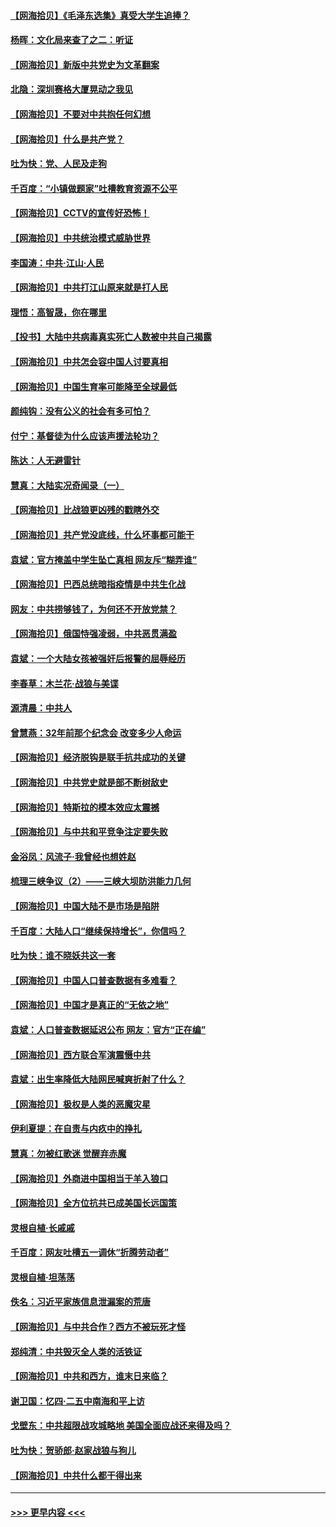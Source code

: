 #### [【网海拾贝】《毛泽东选集》真受大学生追捧？](../pages/nsc993/n12968779.md?t=05232251) 
#### [杨晖：文化局来查了之二：听证](../pages/nsc993/n12966528.md?t=05232251) 
#### [【网海拾贝】新版中共党史为文革翻案](../pages/nsc993/n12967526.md?t=05232251) 
#### [北隐：深圳赛格大厦晃动之我见](../pages/nsc993/n12967393.md?t=05232251) 
#### [【网海拾贝】不要对中共抱任何幻想](../pages/nsc993/n12965222.md?t=05232251) 
#### [【网海拾贝】什么是共产党？](../pages/nsc993/n12962781.md?t=05232251) 
#### [吐为快：党、人民及走狗](../pages/nsc993/n12962747.md?t=05232251) 
#### [千百度：“小镇做题家”吐槽教育资源不公平](../pages/nsc993/n12962705.md?t=05232251) 
#### [【网海拾贝】CCTV的宣传好恐怖！](../pages/nsc993/n12959984.md?t=05232251) 
#### [【网海拾贝】中共统治模式威胁世界](../pages/nsc993/n12957622.md?t=05232251) 
#### [李国涛：中共‧江山‧人民](../pages/nsc993/n12957502.md?t=05232251) 
#### [【网海拾贝】中共打江山原来就是打人民](../pages/nsc993/n12954345.md?t=05232251) 
#### [理悟：高智晟，你在哪里](../pages/nsc993/n12953115.md?t=05232251) 
#### [【投书】大陆中共病毒真实死亡人数被中共自己揭露](../pages/nsc993/n12953050.md?t=05232251) 
#### [【网海拾贝】中共怎会容中国人讨要真相](../pages/nsc993/n12952161.md?t=05232251) 
#### [【网海拾贝】中国生育率可能降至全球最低](../pages/nsc993/n12948793.md?t=05232251) 
#### [颜纯钩：没有公义的社会有多可怕？](../pages/nsc993/n12947626.md?t=05232251) 
#### [付宁：基督徒为什么应该声援法轮功？](../pages/nsc993/n12947233.md?t=05232251) 
#### [陈达：人无避雷针](../pages/nsc993/n12947098.md?t=05232251) 
#### [慧真：大陆实况奇闻录（一）](../pages/nsc993/n12945811.md?t=05232251) 
#### [【网海拾贝】比战狼更凶残的戳瞎外交](../pages/nsc993/n12945717.md?t=05232251) 
#### [【网海拾贝】共产党没底线，什么坏事都可能干](../pages/nsc993/n12942090.md?t=05232251) 
#### [袁斌：官方掩盖中学生坠亡真相 网友斥“糊弄谁”](../pages/nsc993/n12942029.md?t=05232251) 
#### [【网海拾贝】巴西总统暗指疫情是中共生化战](../pages/nsc993/n12938999.md?t=05232251) 
#### [网友：中共捞够钱了，为何还不开放党禁？](../pages/nsc993/n12938952.md?t=05232251) 
#### [【网海拾贝】俄国恃强凌弱，中共恶贯满盈](../pages/nsc993/n12936626.md?t=05232251) 
#### [袁斌：一个大陆女孩被强奸后报警的屈辱经历](../pages/nsc993/n12936547.md?t=05232251) 
#### [李春草：木兰花·战狼与美谍](../pages/nsc993/n12935995.md?t=05232251) 
#### [源清晨：中共人](../pages/nsc993/n12935589.md?t=05232251) 
#### [曾慧燕：32年前那个纪念会 改变多少人命运](../pages/nsc993/n12934233.md?t=05232251) 
#### [【网海拾贝】经济脱钩是联手抗共成功的关键](../pages/nsc993/n12934176.md?t=05232251) 
#### [【网海拾贝】中共党史就是部不断树敌史](../pages/nsc993/n12932844.md?t=05232251) 
#### [【网海拾贝】特斯拉的模本效应太震撼](../pages/nsc993/n12925626.md?t=05232251) 
#### [【网海拾贝】与中共和平竞争注定要失败](../pages/nsc993/n12923326.md?t=05232251) 
#### [金浴凤：风流子‧我曾经也想姓赵](../pages/nsc993/n12920911.md?t=05232251) 
#### [梳理三峡争议（2）——三峡大坝防洪能力几何](../pages/nsc993/n12920173.md?t=05232251) 
#### [【网海拾贝】中国大陆不是市场是陷阱](../pages/nsc993/n12920143.md?t=05232251) 
#### [千百度：大陆人口“继续保持增长”，你信吗？](../pages/nsc993/n12918946.md?t=05232251) 
#### [吐为快：谁不晓妖共这一套](../pages/nsc993/n12918941.md?t=05232251) 
#### [【网海拾贝】中国人口普查数据有多难看？](../pages/nsc993/n12917822.md?t=05232251) 
#### [【网海拾贝】中国才是真正的“无依之地”](../pages/nsc993/n12915845.md?t=05232251) 
#### [袁斌：人口普查数据延迟公布 网友：官方“正在编”](../pages/nsc993/n12915748.md?t=05232251) 
#### [【网海拾贝】西方联合军演震慑中共](../pages/nsc993/n12913466.md?t=05232251) 
#### [袁斌：出生率降低大陆网民喊爽折射了什么？](../pages/nsc993/n12913365.md?t=05232251) 
#### [【网海拾贝】极权是人类的恶魔灾星](../pages/nsc993/n12910697.md?t=05232251) 
#### [伊利夏提：在自责与内疚中的挣扎](../pages/nsc993/n12910493.md?t=05232251) 
#### [慧真：勿被红歌迷 觉醒弃赤魔](../pages/nsc993/n12910485.md?t=05232251) 
#### [【网海拾贝】外商进中国相当于羊入狼口](../pages/nsc993/n12908274.md?t=05232251) 
#### [【网海拾贝】全方位抗共已成美国长远国策](../pages/nsc993/n12906878.md?t=05232251) 
#### [灵根自植‧长戚戚](../pages/nsc993/n12905585.md?t=05232251) 
#### [千百度：网友吐槽五一调休“折腾劳动者”](../pages/nsc993/n12905934.md?t=05232251) 
#### [灵根自植‧坦荡荡](../pages/nsc993/n12905562.md?t=05232251) 
#### [佚名：习近平家族信息泄漏案的荒唐](../pages/nsc993/n12904705.md?t=05232251) 
#### [【网海拾贝】与中共合作？西方不被玩死才怪](../pages/nsc993/n12903873.md?t=05232251) 
#### [郑纯清：中共毁灭全人类的活铁证](../pages/nsc993/n12903785.md?t=05232251) 
#### [【网海拾贝】中共和西方，谁末日来临？](../pages/nsc993/n12903482.md?t=05232251) 
#### [谢卫国：忆四‧二五中南海和平上访](../pages/nsc993/n12902192.md?t=05232251) 
#### [戈壁东：中共超限战攻城略地 美国全面应战还来得及吗？](../pages/nsc993/n12902297.md?t=05232251) 
#### [吐为快：贺骄郎‧赵家战狼与狗儿](../pages/nsc993/n12902280.md?t=05232251) 
#### [【网海拾贝】中共什么都干得出来](../pages/nsc993/n12897500.md?t=05232251) 

----
#### [ >>> 更早内容 <<< ](../indexes/nsc993-earlier.md)
